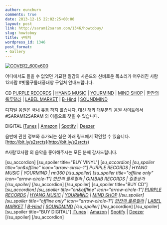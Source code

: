 ```yaml
---
author: eunchurn
comments: true
date: 2013-12-15 22:02:25+00:00
layout: post
link: http://saram12saram.com/1346/howtobuy/
slug: howtobuy
title: 구매처
wordpress_id: 1346
post_format:
- Gallery
---
```


[![COVER2_600x600](http://saram12saram.com/wp-content/uploads/2011/11/COVER2_600x600.png)](http://saram12saram.com/wp-content/uploads/2011/11/COVER2_600x600.png)

어디에서도 들을 수 없었던 기묘한 질감의 사운드와 신비로운 목소리가 어우러진 사람12사람 #빗물구름태풍태양 구입처 안내드립니다.

CD
[PURPLE RECORDS](http://www.purplerecord.com/product.htm?mode=goods_view&goods_id=222440) | [HYANG MUSIC](http://hyangmusic.com/View.php?cate_code=KINR&code=2913&album_mode=music) | [YOURMIND](http://your-mind.com/front/php/product.php?product_no=2039&main_cate_no=54&display_group=1) | [ MIND SHOP](http://mintshop.www156.freesell.co.kr/shop/shopdetail.html?branduid=184471&special=3) | [한잔의 룰루랄라](https://plus.google.com/107184089479554206414/about?gl=kr&hl=ko) | [LABEL MARKET](https://maps.google.co.kr/maps?q=KT%26G%EC%83%81%EC%83%81%EB%A7%88%EB%8B%B9&ie=UTF8&ll=37.550925,126.921142&spn=0.024905,0.038881&fb=1&gl=kr&hq=%EC%83%81%EC%83%81%EB%A7%88%EB%8B%B9+%EB%A0%88%EC%9D%B4%EB%B8%94%EB%A7%88%EC%BC%93&cid=3935593571145011564&t=h&z=15&iwloc=A) | [B-Hind](https://maps.google.co.kr/maps?q=%EC%84%9C%EA%B5%90%EB%8F%99+404-26,+Seoul,+Korea+121-210&hl=en&ie=UTF8&sll=35.81905,127.8733&sspn=13.028646,19.907227&t=h&hnear=404-26+Seogyo-dong,+Mapo-gu,+Seoul+(18+Eoulmadang-ro+5-gil)&z=15) | [SOUNDMIND](https://maps.google.co.kr/maps?q=%EC%84%9C%EC%9A%B8%EC%8B%9C+%EA%B4%80%EC%95%85%EA%B5%AC+%EB%82%99%EC%84%B1%EB%8C%80%EB%A1%9C+14&hl=en&ie=UTF8&sll=37.549264,126.919647&sspn=0.024906,0.038881&t=h&hnear=14+Nakseongdae-ro,+Gwanak-gu,+Seoul+(1625-28+Bongcheon-dong)&z=15)

디지털 음원은 국내 유통 하지 않습니다. 대신 해외 대부분의 음원 사이트에서 #SARAM12SARAM 의 이름으로 찾을 수 있습니다.

DIGITAL
[iTunes](http://phobos.apple.com/WebObjects/MZStore.woa/wa/viewAlbum?id=776241409) | [Amazon](http://www.amazon.com/Raindrop-Cloud-Typhoon-Sun-Saram12saram/dp/B00H5VZBIS/ref=sr_1_1?s=dmusic&ie=UTF8&sr=1-1&keywords=saram12saram) | [Spotify](http://spoti.fi/IH1o6q) | [Deezer](http://www.deezer.com/album/7242140)

음반에 관한 정보와 추가되는 샵은 아래 링크에서 확인할 수 있습니다.
[http://bit.ly/s2srcts](http://bit.ly/s2srcts)

#사람12사람 의 음악을 좋아해주시는 모든 분께 감사드립니다.

[su_accordion]
[su_spoiler title="BUY VINYL"]
[_su_accordion]
[_su_spoiler title="on&offline" icon="arrow-circle-1"]
PURPLE RECORDS | HYANG MUSIC | YOURMIND | rm360
[_/su_spoiler]
[_su_spoiler title="offline only" icon="arrow-circle-1"]
한잔의 룰루랄라 | GIMBAB RECORDS | 길종상가
[_/su_spoiler]
[_/su_accordion]
[/su_spoiler]
[su_spoiler title="BUY CD"]
[_su_accordion]
[_su_spoiler title="on&offline" icon="arrow-circle-1"]
[PURPLE RECORDS](http://www.purplerecord.com/product.htm?mode=goods_view&goods_id=222440) | [HYANG MUSIC](http://hyangmusic.com/View.php?cate_code=KINR&code=2913&album_mode=music) | [YOURMIND](http://your-mind.com/front/php/product.php?product_no=2039&main_cate_no=54&display_group=1) | [ MIND SHOP](http://mintshop.www156.freesell.co.kr/shop/shopdetail.html?branduid=184471&special=3)
[_/su_spoiler]
[_su_spoiler title="offline only" icon="arrow-circle-1"]
[한잔의 룰루랄라](https://plus.google.com/107184089479554206414/about?gl=kr&hl=ko) | [LABEL MARKET](https://maps.google.co.kr/maps?q=KT%26G%EC%83%81%EC%83%81%EB%A7%88%EB%8B%B9&ie=UTF8&ll=37.550925,126.921142&spn=0.024905,0.038881&fb=1&gl=kr&hq=%EC%83%81%EC%83%81%EB%A7%88%EB%8B%B9+%EB%A0%88%EC%9D%B4%EB%B8%94%EB%A7%88%EC%BC%93&cid=3935593571145011564&t=h&z=15&iwloc=A) | [B-Hind](https://maps.google.co.kr/maps?q=%EC%84%9C%EA%B5%90%EB%8F%99+404-26,+Seoul,+Korea+121-210&hl=en&ie=UTF8&sll=35.81905,127.8733&sspn=13.028646,19.907227&t=h&hnear=404-26+Seogyo-dong,+Mapo-gu,+Seoul+(18+Eoulmadang-ro+5-gil)&z=15) | [SOUNDMIND](https://maps.google.co.kr/maps?q=%EC%84%9C%EC%9A%B8%EC%8B%9C+%EA%B4%80%EC%95%85%EA%B5%AC+%EB%82%99%EC%84%B1%EB%8C%80%EB%A1%9C+14&hl=en&ie=UTF8&sll=37.549264,126.919647&sspn=0.024906,0.038881&t=h&hnear=14+Nakseongdae-ro,+Gwanak-gu,+Seoul+(1625-28+Bongcheon-dong)&z=15)
[_/su_spoiler]
[_/su_accordion]
[/su_spoiler]
[su_spoiler title="BUY DIGITAL"]
[iTunes](http://phobos.apple.com/WebObjects/MZStore.woa/wa/viewAlbum?id=776241409) | [Amazon](http://www.amazon.com/Raindrop-Cloud-Typhoon-Sun-Saram12saram/dp/B00H5VZBIS/ref=sr_1_1?s=dmusic&ie=UTF8&sr=1-1&keywords=saram12saram) | [Spotify](http://spoti.fi/IH1o6q) | [Deezer](http://www.deezer.com/album/7242140)
[/su_spoiler]
[/su_accordion]

